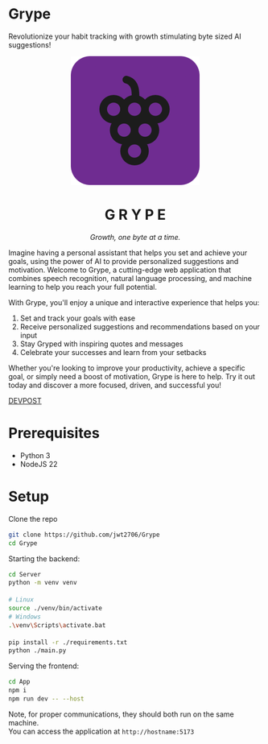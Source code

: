 # Grype

Revolutionize your habit tracking with growth stimulating byte sized AI suggestions!

<div align="center">
  <img src="./grype.png">
  <h1><b>G R Y P E</b></h1>
  <p><i>Growth, one byte at a time.</i></p>
</div>

Imagine having a personal assistant that helps you set and achieve your goals, using the power of AI to provide personalized suggestions and motivation. Welcome to Grype, a cutting-edge web application that combines speech recognition, natural language processing, and machine learning to help you reach your full potential.

With Grype, you'll enjoy a unique and interactive experience that helps you:
1. Set and track your goals with ease
2. Receive personalized suggestions and recommendations based on your input
3. Stay Gryped with inspiring quotes and messages
4. Celebrate your successes and learn from your setbacks

Whether you're looking to improve your productivity, achieve a specific goal, or simply need a boost of motivation, Grype is here to help. Try it out today and discover a more focused, driven, and successful you!

[DEVPOST](https://devpost.com/software/grype)

# Prerequisites
- Python 3
- NodeJS 22

# Setup

Clone the repo  

```bash
git clone https://github.com/jwt2706/Grype
cd Grype
```

Starting the backend:  

```bash
cd Server
python -m venv venv

# Linux
source ./venv/bin/activate
# Windows
.\venv\Scripts\activate.bat

pip install -r ./requirements.txt
python ./main.py
```

Serving the frontend:  

```bash
cd App
npm i
npm run dev -- --host
```

Note, for proper communications, they should both run on the same machine.  
You can access the application at `http://hostname:5173`
